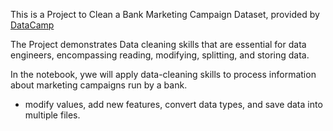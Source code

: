This is a Project to Clean a Bank Marketing Campaign Dataset, provided by [DataCamp](https://app.datacamp.com/learn/projects/1613)

The Project demonstrates Data cleaning skills that are essential for data engineers, encompassing reading, modifying, splitting, and storing data.

In the notebook, ywe will apply data-cleaning skills to process information about marketing campaigns run by a bank.

* modify values, add new features, convert data types, and save data into multiple files.
